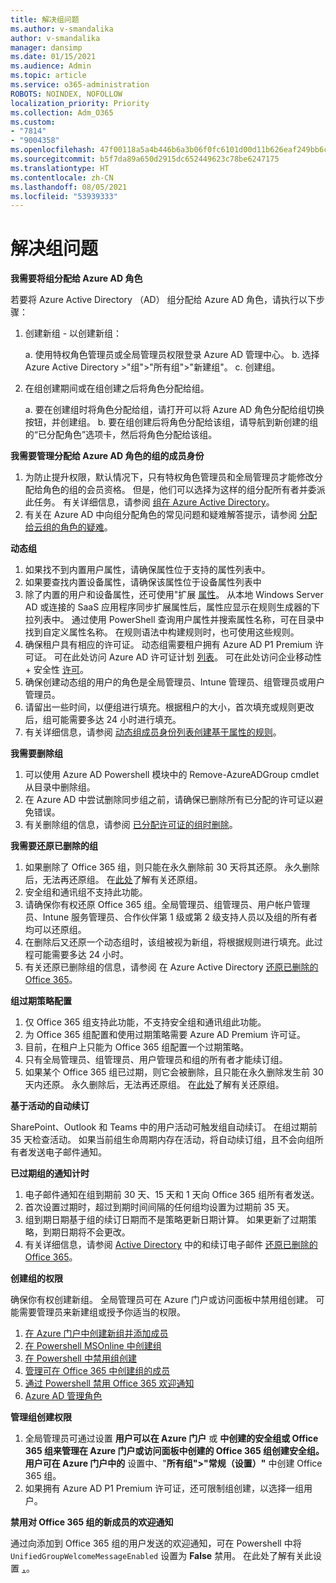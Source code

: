 ```yaml
---
title: 解决组问题
ms.author: v-smandalika
author: v-smandalika
manager: dansimp
ms.date: 01/15/2021
ms.audience: Admin
ms.topic: article
ms.service: o365-administration
ROBOTS: NOINDEX, NOFOLLOW
localization_priority: Priority
ms.collection: Adm_O365
ms.custom:
- "7814"
- "9004358"
ms.openlocfilehash: 47f00118a5a4b446b6a3b06f0fc6101d00d11b626eaf249bb6ca962a55f7f4d6
ms.sourcegitcommit: b5f7da89a650d2915dc652449623c78be6247175
ms.translationtype: HT
ms.contentlocale: zh-CN
ms.lasthandoff: 08/05/2021
ms.locfileid: "53939333"
---
```

# <a name="troubleshoot-group-issues"></a>解决组问题

**我需要将组分配给 Azure AD 角色**

若要将 Azure Active Directory （AD） 组分配给 Azure AD 角色，请执行以下步骤：

1. 创建新组 - 以创建新组：

    a. 使用特权角色管理员或全局管理员权限登录 Azure AD 管理中心。 
    b. 选择 Azure Active Directory >"组">"所有组">"新建组"。 
    c. 创建组。

2. 在组创建期间或在组创建之后将角色分配给组。

    a. 要在创建组时将角色分配给组，请打开可以将 Azure AD 角色分配给组切换按钮，并创建组。
    b. 要在组创建后将角色分配给该组，请导航到新创建的组的“已分配角色”选项卡，然后将角色分配给该组。

**我需要管理分配给 Azure AD 角色的组的成员身份**

1. 为防止提升权限，默认情况下，只有特权角色管理员和全局管理员才能修改分配给角色的组的会员资格。 但是，他们可以选择为这样的组分配所有者并委派此任务。 有关详细信息，请参阅 [组在 Azure Active Directory](https://docs.microsoft.com/azure/active-directory/roles/groups-concept)。
2. 有关在 Azure AD 中向组分配角色的常见问题和疑难解答提示，请参阅 [分配给云组的角色的疑难](https://docs.microsoft.com/azure/active-directory/roles/groups-faq-troubleshooting)。

**动态组**

1. 如果找不到内置用户属性，请确保属性位于支持的属性列表中。
2. 如果要查找内置设备属性，请确保该属性位于设备属性列表中 
3. 除了内置的用户和设备属性，还可使用"扩展 [属性](https://docs.microsoft.com/azure/active-directory/enterprise-users/groups-dynamic-membership#extension-properties-and-custom-extension-properties)。 从本地 Windows Server AD 或连接的 SaaS 应用程序同步扩展属性后，属性应显示在规则生成器的下拉列表中。 通过使用 PowerShell 查询用户属性并搜索属性名称，可在目录中找到自定义属性名称。 在规则语法中构建规则时，也可使用这些规则。
4. 确保租户具有相应的许可证。 动态组需要租户拥有 Azure AD P1 Premium 许可证。 可在此处访问 Azure AD 许可证计划 [列表](https://azure.microsoft.com/pricing/details/active-directory/)。 可在此处访问企业移动性 + 安全性 [许可](https://www.microsoft.com/microsoft-365/enterprise-mobility-security/compare-plans-and-pricing)。
5. 确保创建动态组的用户的角色是全局管理员、Intune 管理员、组管理员或用户管理员。
6. 请留出一些时间，以便组进行填充。根据租户的大小，首次填充或规则更改后，组可能需要多达 24 小时进行填充。
7. 有关详细信息，请参阅 [动态组成员身份列表创建基于属性的规则](https://docs.microsoft.com/azure/active-directory/enterprise-users/groups-dynamic-membership)。

**我需要删除组**

1. 可以使用 Azure AD Powershell 模块中的 Remove-AzureADGroup cmdlet 从目录中删除组。
2. 在 Azure AD 中尝试删除同步组之前，请确保已删除所有已分配的许可证以避免错误。
3. 有关删除组的信息，请参阅 [已分配许可证的组时删除](https://docs.microsoft.com/azure/active-directory/enterprise-users/licensing-group-advanced#deleting-a-group-with-an-assigned-license)。

**我需要还原已删除的组**

1. 如果删除了 Office 365 组，则只能在永久删除前 30 天将其还原。 永久删除后，无法再还原组。 在[此处](https://docs.microsoft.com/azure/active-directory/enterprise-users/groups-restore-deleted)了解有关还原组。
2. 安全组和通讯组不支持此功能。
3. 请确保你有权还原 Office 365 组。全局管理员、组管理员、用户帐户管理员、Intune 服务管理员、合作伙伴第 1 级或第 2 级支持人员以及组的所有者均可以还原组。
4. 在删除后又还原一个动态组时，该组被视为新组，将根据规则进行填充。此过程可能需要多达 24 小时。
5. 有关还原已删除组的信息，请参阅 在 Azure Active Directory [还原已删除的 Office 365](https://docs.microsoft.com/azure/active-directory/enterprise-users/groups-restore-deleted)。

**组过期策略配置**

1. 仅 Office 365 组支持此功能，不支持安全组和通讯组此功能。
2. 为 Office 365 组配置和使用过期策略需要 Azure AD Premium 许可证。
3. 目前，在租户上只能为 Office 365 组配置一个过期策略。
4. 只有全局管理员、组管理员、用户管理员和组的所有者才能续订组。
5. 如果某个 Office 365 组已过期，则它会被删除，且只能在永久删除发生前 30 天内还原。 永久删除后，无法再还原组。 在[此处](https://docs.microsoft.com/azure/active-directory/enterprise-users/groups-restore-deleted)了解有关还原组。

**基于活动的自动续订**

SharePoint、Outlook 和 Teams 中的用户活动可触发组自动续订。 在组过期前 35 天检查活动。 如果当前组生命周期内存在活动，将自动续订组，且不会向组所有者发送电子邮件通知。

**已过期组的通知计时**

1. 电子邮件通知在组到期前 30 天、15 天和 1 天向 Office 365 组所有者发送。
2. 首次设置过期时，超过到期时间间隔的任何组均设置为过期前 35 天。
3. 组到期日期基于组的续订日期而不是策略更新日期计算。 如果更新了过期策略，到期日期将不会更改。
4. 有关详细信息，请参阅 [Active Directory](https://docs.microsoft.com/azure/active-directory/enterprise-users/groups-lifecycle) 中的和续订电子邮件 [还原已删除的 Office 365](https://docs.microsoft.com/azure/active-directory/enterprise-users/groups-restore-deleted)。

**创建组的权限**

确保你有权创建新组。 全局管理员可在 Azure 门户或访问面板中禁用组创建。 可能需要管理员来新建组或授予你适当的权限。

1. [在 Azure 门户中创建新组并添加成员](https://docs.microsoft.com/azure/active-directory/fundamentals/active-directory-groups-create-azure-portal)
2. [在 Powershell MSOnline 中创建组](https://docs.microsoft.com/azure/active-directory/enterprise-users/groups-settings-v2-cmdlets#create-groups)
3. [在 Powershell 中禁用组创建](https://docs.microsoft.com/azure/active-directory/enterprise-users/groups-settings-v2-cmdlets#disable-group-creation-by-your-users) 
4. [管理可在 Office 365 中创建组的成员](https://docs.microsoft.com/microsoft-365/solutions/manage-creation-of-groups) 
5. [通过 Powershell 禁用 Office 365 欢迎通知](https://docs.microsoft.com/powershell/module/exchange/set-unifiedgroup)
6. [Azure AD 管理角色](https://docs.microsoft.com/azure/active-directory/roles/permissions-reference)

**管理组创建权限**

1. 全局管理员可通过设置 **用户可以在 Azure 门户** 或 **中创建的安全组或 Office 365 组来管理在 Azure 门户或访问面板中创建的 Office 365 组创建安全组。用户可在 Azure 门户中的** 设置中、"**所有组">"常规（设置）"** 中创建 Office 365 组。
2. 如果拥有 Azure AD P1 Premium 许可证，还可限制组创建，以选择一组用户。

**禁用对 Office 365 组的新成员的欢迎通知**

通过向添加到 Office 365 组的用户发送的欢迎通知，可在 Powershell 中将 `UnifiedGroupWelcomeMessageEnabled` 设置为 **False** 禁用。 在此处了解有关此设置 [，](https://docs.microsoft.com/powershell/module/exchange/set-unifiedgroup)。













